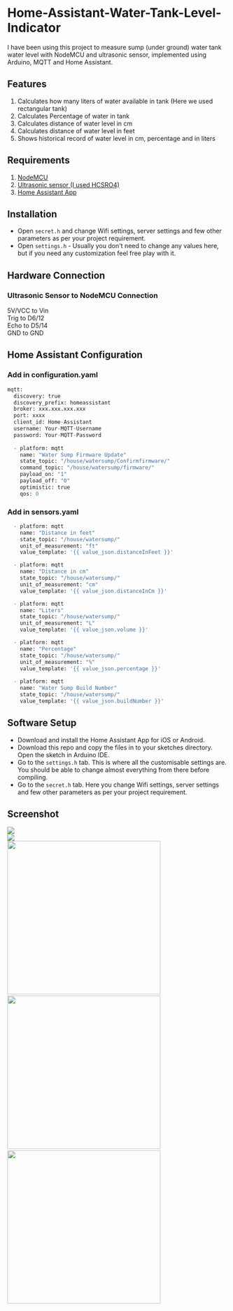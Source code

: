
# Home-Assistant-Water-Tank-Level-Indicator
I have been using this project to measure sump (under ground) water tank water level with NodeMCU and ultrasonic sensor, implemented using Arduino, MQTT and Home Assistant.  

## Features
1) Calculates how many liters of water available in tank (Here we used rectangular tank)
2) Calculates Percentage of water in tank
3) Calculates distance of water level in cm
4) Calculates distance of water level in feet
5) Shows historical record of water level in cm, percentage and in liters

## Requirements
1) [NodeMCU](http://s.click.aliexpress.com/e/nlefJ4PI)
2) [Ultrasonic sensor (I used HCSRO4)](http://s.click.aliexpress.com/e/e6xt0wEy)
3) [Home Assistant App](https://play.google.com/store/apps/details?id=io.homeassistant.companion.android&hl=en)

## Installation

 - Open <code>secret.h</code> and change Wifi settings, server settings and few other parameters as per your project requirement.
 - Open <code>settings.h</code> - Usually you don't need to change any values here, but if you need any customization feel free play with it.

## Hardware Connection

### Ultrasonic Sensor to NodeMCU Connection
5V/VCC to Vin </br>
Trig to D6/12 </br>
Echo to D5/14 </br>
GND to GND </br>

## Home Assistant Configuration

### Add in configuration.yaml
```python
mqtt:
  discovery: true
  discovery_prefix: homeassistant
  broker: xxx.xxx.xxx.xxx
  port: xxxx
  client_id: Home-Assistant
  username: Your-MQTT-Username
  password: Your-MQTT-Password
    
  - platform: mqtt
    name: "Water Sump Firmware Update"
    state_topic: "/house/watersump/Confirmfirmware/"
    command_topic: "/house/watersump/firmware/"
    payload_on: "1"
    payload_off: "0"
    optimistic: true
    qos: 0
```

### Add in sensors.yaml
```python
  - platform: mqtt
    name: "Distance in feet"
    state_topic: "/house/watersump/"
    unit_of_measurement: "ft"
    value_template: '{{ value_json.distanceInFeet }}'

  - platform: mqtt
    name: "Distance in cm"
    state_topic: "/house/watersump/"
    unit_of_measurement: "cm"
    value_template: '{{ value_json.distanceInCm }}'

  - platform: mqtt
    name: "Liters"
    state_topic: "/house/watersump/"
    unit_of_measurement: "L"
    value_template: '{{ value_json.volume }}'

  - platform: mqtt
    name: "Percentage"
    state_topic: "/house/watersump/"
    unit_of_measurement: "%"
    value_template: '{{ value_json.percentage }}'
    
  - platform: mqtt
    name: "Water Sump Build Number"
    state_topic: "/house/watersump/"
    value_template: '{{ value_json.buildNumber }}'
```

## Software Setup

 - Download and install the Home Assistant  App for iOS or Android.
 - Download this repo and copy the files in to your sketches directory. Open the sketch in Arduino IDE.
 - Go to the <code>settings.h</code> tab. This is where all the customisable settings are. You should be able to change almost everything from there before compiling.
 - Go to the <code>secret.h</code> tab. Here you change Wifi settings, server settings and few other parameters as per your project requirement.
 
## Screenshot
<img src="/Images/1.jpg" width="" height="" style="max-width:100%;"></br>
<img src="/Images/2.jpg" width="" height="" style="max-width:100%;"></br>
<img src="/Images/3.png" width="350" height="" style="max-width:100%;">&nbsp; &nbsp; &nbsp; &nbsp; 
<img src="/Images/4.png" width="350" height="" style="max-width:100%;">&nbsp; &nbsp; &nbsp; &nbsp;
<img src="/Images/4.png" width="350" height="" style="max-width:100%;">

